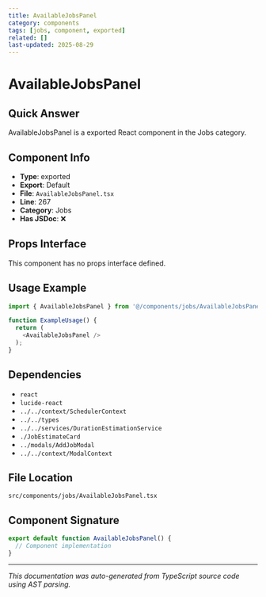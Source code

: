 ```yaml
---
title: AvailableJobsPanel
category: components
tags: [jobs, component, exported]
related: []
last-updated: 2025-08-29
---
```


# AvailableJobsPanel

## Quick Answer
AvailableJobsPanel is a exported React component in the Jobs category.

## Component Info

- **Type**: exported
- **Export**: Default
- **File**: `AvailableJobsPanel.tsx`
- **Line**: 267
- **Category**: Jobs
- **Has JSDoc**: ❌

## Props Interface

This component has no props interface defined.

## Usage Example

```typescript
import { AvailableJobsPanel } from '@/components/jobs/AvailableJobsPanel';

function ExampleUsage() {
  return (
    <AvailableJobsPanel />
  );
}
```

## Dependencies


- `react`
- `lucide-react`
- `../../context/SchedulerContext`
- `../../types`
- `../../services/DurationEstimationService`
- `./JobEstimateCard`
- `../modals/AddJobModal`
- `../../context/ModalContext`


## File Location

`src/components/jobs/AvailableJobsPanel.tsx`

## Component Signature

```typescript
export default function AvailableJobsPanel() { 
  // Component implementation
}
```

---

*This documentation was auto-generated from TypeScript source code using AST parsing.*